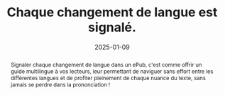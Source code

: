---
title: Chaque changement de langue est signalé. 
abstract: Signaler chaque changement de langue dans un ePub, c'est comme offrir un guide multilingue à vos lecteurs, leur permettant de naviguer sans effort entre les différentes langues et de profiter pleinement de chaque nuance du texte, sans jamais se perdre dans la prononciation !
categories: [" Internationalisation"]
agrege: O4127-E038
opquast: '4 127'
indiceebook: '38'
description: "Règle n° 038"
before: "037"
weight: "038"
after: "039"
actif: '1'
layout: rules
date: 2025-01-09
tags: ["Accessibilité", "Utilisabilité", "Lisibilité"]
objectif: ["Permettre la bonne restitution vocale ou braille du contenu", "Assurer le respect des règles typographiques de la langue utilisée"]
Meo: ["Pour signaler un changement de langue dans un fichier ePub, vous pouvez utiliser l'attribut lang dans les balises HTML."]
Controle: ["Contrôlez des échantillons, soit en regardant le code, soit en essayant d'utiliser la fonction vocalisation d'un logiciel de lecture", "Des outils de détection du language peuvent vous aider"]
epubcheck: 
ace: 
humancheck: true
Source: ["Opquast"]
Referentiel: [""]
steps: ["Éditorial", "Fabrication"]
---